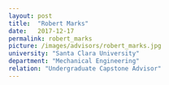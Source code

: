 ```yaml
---
layout: post
title:  "Robert Marks"
date:   2017-12-17 
permalink: robert_marks
picture: /images/advisors/robert_marks.jpg
university: "Santa Clara University"
department: "Mechanical Engineering"
relation: "Undergraduate Capstone Advisor"
---
```



